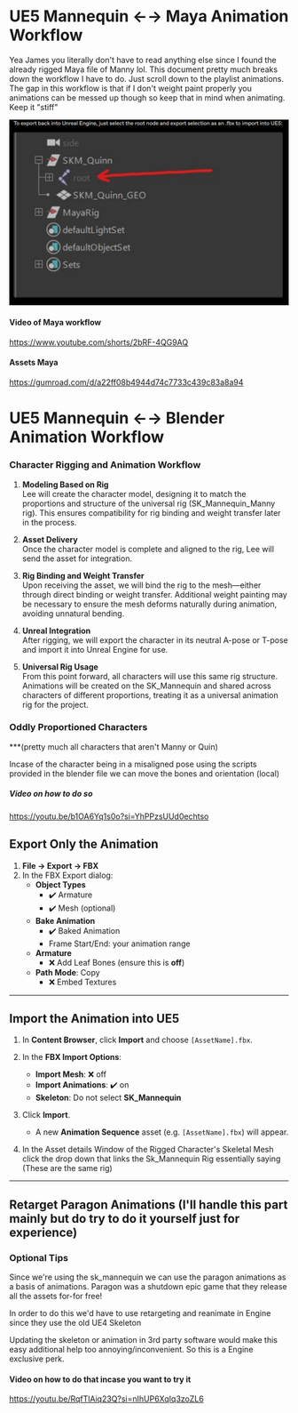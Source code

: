 # UE5 Mannequin ←→ Maya Animation Workflow  

Yea James you literally don't have to read anything else since I found the already rigged Maya file of Manny lol. This document pretty much breaks down the workflow I have to do. Just scroll down to the playlist animations.
The gap in this workflow is that if I don't weight paint properly you animations can be messed up though so keep that in mind when animating. Keep it "stiff"

![Pasted image 20250604030949](Attachments/Pasted%20image%2020250604030949.png)


#### Video of Maya workflow
https://www.youtube.com/shorts/2bRF-4QG9AQ

#### Assets Maya
https://gumroad.com/d/a22ff08b4944d74c7733c439c83a8a94


# UE5 Mannequin ←→ Blender Animation Workflow

### **Character Rigging and Animation Workflow**

1. **Modeling Based on Rig**  
    Lee will create the character model, designing it to match the proportions and structure of the universal rig (SK_Mannequin_Manny rig). This ensures compatibility for rig binding and weight transfer later in the process.
    
2. **Asset Delivery**  
    Once the character model is complete and aligned to the rig, Lee will send the asset for integration.
    
3. **Rig Binding and Weight Transfer**  
    Upon receiving the asset, we will bind the rig to the mesh—either through direct binding or weight transfer. Additional weight painting may be necessary to ensure the mesh deforms naturally during animation, avoiding unnatural bending. 
    
4. **Unreal Integration**  
    After rigging, we will export the character in its neutral A-pose or T-pose and import it into Unreal Engine for use.
    
5. **Universal Rig Usage**  
    From this point forward, all characters will use this same rig structure. Animations will be created on the SK_Mannequin and shared across characters of different proportions, treating it as a universal animation rig for the project.

### Oddly Proportioned Characters 
***(pretty much all characters that aren't Manny or Quin)

Incase of the character being in a misaligned pose using the scripts provided in the blender file we can move the bones and orientation (local) 
##### Video on how to do so
https://youtu.be/b1OA6Yq1s0o?si=YhPPzsUUd0echtso


## Export Only the Animation

1. **File → Export → FBX**  
2. In the FBX Export dialog:
   - **Object Types**  
     - ✔️ Armature  
     - ✔️ Mesh (optional)
   - **Bake Animation**  
     - ✔️ Baked Animation  
     - Frame Start/End: your animation range
   - **Armature**  
     - ❌ Add Leaf Bones (ensure this is **off**)
   - **Path Mode**: Copy  
     - ❌ Embed Textures  


---

## Import the Animation into UE5

1. In **Content Browser**, click **Import** and choose `[AssetName].fbx`.
2. In the **FBX Import Options**:
   - **Import Mesh**: ❌ off  
   - **Import Animations**: ✔️ on  
   - **Skeleton**: Do not select **SK_Mannequin**
3. Click **Import**.  
   - A new **Animation Sequence** asset (e.g. `[AssetName].fbx`) will appear.

4. In the Asset details Window of the Rigged Character's Skeletal Mesh
	    click the drop down that links the Sk_Mannequin Rig essentially saying (These are the same rig)

---

## Retarget Paragon Animations (I'll handle this part mainly but do try to do it yourself just for experience)

### Optional Tips

Since we're using the sk_mannequin we can use the paragon animations as a basis of animations. Paragon was a shutdown epic game that they release all the assets for-for free!

In order to do this we'd have to use retargeting and reanimate in Engine since they use the old UE4 Skeleton 

Updating the skeleton or animation in 3rd party software would make this easy additional help too annoying/inconvenient. So this is a Engine exclusive perk.

#### Video on how to do that incase you want to try it
https://youtu.be/RqfTlAiq23Q?si=nIhUP6XqIq3zoZL6





